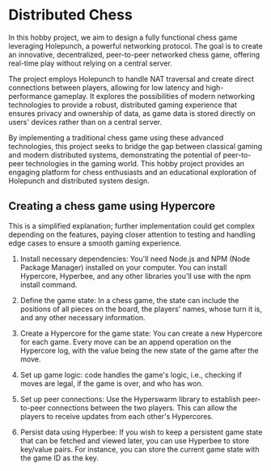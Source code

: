 # Distributed Chess

In this hobby project, we aim to design a fully functional chess game leveraging Holepunch, a powerful networking protocol. The goal is to create an innovative, decentralized, peer-to-peer networked chess game, offering real-time play without relying on a central server.

The project employs Holepunch to handle NAT traversal and create direct connections between players, allowing for low latency and high-performance gameplay. It explores the possibilities of modern networking technologies to provide a robust, distributed gaming experience that ensures privacy and ownership of data, as game data is stored directly on users' devices rather than on a central server.

By implementing a traditional chess game using these advanced technologies, this project seeks to bridge the gap between classical gaming and modern distributed systems, demonstrating the potential of peer-to-peer technologies in the gaming world. This hobby project provides an engaging platform for chess enthusiasts and an educational exploration of Holepunch and distributed system design.

## Creating a chess game using Hypercore

This is a simplified explanation; further implementation could get complex depending on the features, paying closer attention to testing and handling edge cases to ensure a smooth gaming experience.

1. Install necessary dependencies: You'll need Node.js and NPM (Node Package Manager) installed on your computer. You can install Hypercore, Hyperbee, and any other libraries you'll use with the npm install command.

2. Define the game state: In a chess game, the state can include the positions of all pieces on the board, the players' names, whose turn it is, and any other necessary information.

3. Create a Hypercore for the game state: You can create a new Hypercore for each game. Every move can be an append operation on the Hypercore log, with the value being the new state of the game after the move.

4. Set up game logic: code handles the game's logic, i.e., checking if moves are legal, if the game is over, and who has won.

5. Set up peer connections: Use the Hyperswarm library to establish peer-to-peer connections between the two players. This can allow the players to receive updates from each other's Hypercores.

6. Persist data using Hyperbee: If you wish to keep a persistent game state that can be fetched and viewed later, you can use Hyperbee to store key/value pairs. For instance, you can store the current game state with the game ID as the key.


